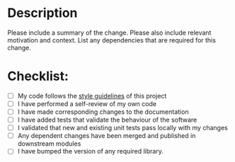 # Description

Please include a summary of the change. Please also include relevant motivation and context. List any dependencies that are required for this change.

# Checklist:

- [ ] My code follows the [style guidelines](/CONTRIBUTING.md) of this project
- [ ] I have performed a self-review of my own code
- [ ] I have made corresponding changes to the documentation
- [ ] I have added tests that validate the behaviour of the software
- [ ] I validated that new and existing unit tests pass locally with my changes
- [ ] Any dependent changes have been merged and published in downstream modules
- [ ] I have bumped the version of any required library.
